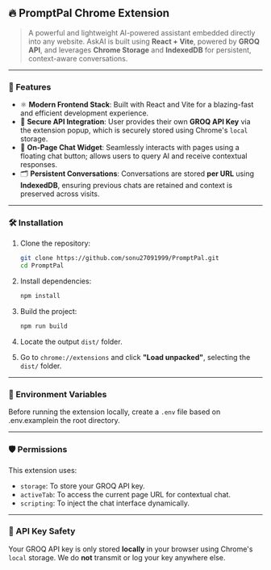 ## 🔥 PromptPal Chrome Extension

> A powerful and lightweight AI-powered assistant embedded directly into any website. AskAI is built using **React + Vite**, powered by **GROQ API**, and leverages **Chrome Storage** and **IndexedDB** for persistent, context-aware conversations.

---

### 🚀 Features

* ⚛️ **Modern Frontend Stack**: Built with React and Vite for a blazing-fast and efficient development experience.
* 🔐 **Secure API Integration**: User provides their own **GROQ API Key** via the extension popup, which is securely stored using Chrome's `local` storage.
* 💬 **On-Page Chat Widget**: Seamlessly interacts with pages using a floating chat button; allows users to query AI and receive contextual responses.
* 🗂️ **Persistent Conversations**: Conversations are stored **per URL** using **IndexedDB**, ensuring previous chats are retained and context is preserved across visits.

---

### 🛠️ Installation
1. Clone the repository:

   ```bash
   git clone https://github.com/sonu27091999/PromptPal.git
   cd PromptPal
   ```
2. Install dependencies:

   ```bash
   npm install
   ```
3. Build the project:

   ```bash
   npm run build
   ```
4. Locate the output `dist/` folder.
5. Go to `chrome://extensions` and click **"Load unpacked"**, selecting the `dist/` folder.

---

### 🔧 Environment Variables

Before running the extension locally, create a `.env` file based on .env.examplein the root directory.

---

### 🛡 Permissions

This extension uses:

* `storage`: To store your GROQ API key.
* `activeTab`: To access the current page URL for contextual chat.
* `scripting`: To inject the chat interface dynamically.

---

### 🔐 API Key Safety

Your GROQ API key is only stored **locally** in your browser using Chrome's `local` storage. We do **not** transmit or log your key anywhere else.
